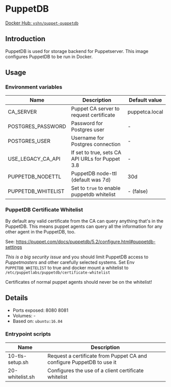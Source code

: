 # PuppetDB

[Docker Hub: `vshn/puppet-puppetdb`](https://hub.docker.com/r/vshn/puppet-puppetdb/)

## Introduction

PuppetDB is used for storage backend for Puppetserver. This image configures PuppetDB
to be run in Docker.

## Usage

### Environment variables

| Name               | Description                                     | Default value  |
| ----               | -----------------------------------------       | -------------  |
| CA_SERVER          | Puppet CA server to request certificate         | puppetca.local |
| POSTGRES_PASSWORD  | Password for Postgres user                      | -              |
| POSTGRES_USER      | Username for Postgres connection                | -              |
| USE_LEGACY_CA_API  | If set to true, sets CA API URLs for Puppet 3.8 | -              |
| PUPPETDB_NODETTL   | PuppetDB node-ttl (default was 7d)              | 30d            |
| PUPPETDB_WHITELIST | Set to `true` to enable puppetdb whitelist      | - (false)      |

### PuppetDB Certificate Whitelist
By default any valid certificate from the CA can query anything that's in the PuppetDB.
This means puppet agents can query all the information for any other agent in the PuppetDB, too.

See: https://puppet.com/docs/puppetdb/5.2/configure.html#puppetdb-settings

*This is a big security issue* and you should limit PuppetDB access to *Puppetmasters* and other carefully selected systems.
Set Env `PUPPETDB_WHITELIST` to true and docker mount a whitelist to `/etc/puppetlabs/puppetdb/certificate-whitelist`

Certificates of normal puppet agents should never be on the whitelist!

## Details

* Ports exposed: 8080 8081
* Volumes: -
* Based on: `ubuntu:16.04`

### Entrypoint scripts

| Name            | Description                                                           |
| ----            | -----------                                                           |
| 10-tls-setup.sh | Request a certificate from Puppet CA and configure PuppetDB to use it |
| 20-whitelist.sh | Configures the use of a client certificate whitelist                  |
